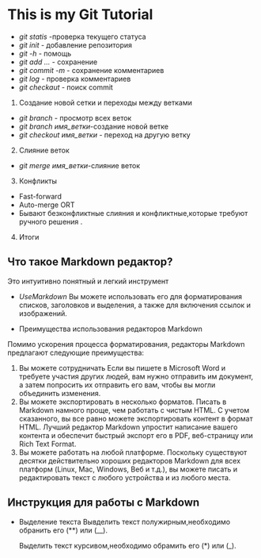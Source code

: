 # This is my Git Tutorial
* *git statis* -проверка текущего статуса
* *git init* - добавление репозитория
* *git -h* - помощь 
* *git add ...* - сохранение 
* *git commit -m* - сохранение комментариев 
* *git log* - проверка комментариев
* *git checkaut* - поиск commit


1. Создание новой сетки и переходы между ветками
* *git branch* - просмотр всех веток
* *git branch имя_ветки*-создание новой ветке 
* *git checkout имя_ветки* - переход на другую ветку

2. Слияние веток

* *git merge имя_ветки*-слияние веток 

3. Конфликты
* Fast-forward
* Auto-merge ORT
* Бывают безконфликтные слияния и конфликтные,которые требуют ручного решения .

4. Итоги 


## Что такое Markdown редактор?
Это интуитивно понятный и легкий инструмент


* *UseMarkdown* 
 Вы можете использовать его для форматирования списков, заголовков и выделения, а также для включения ссылок и изображений.


 * Преимущества использования редакторов Markdown

Помимо ускорения процесса форматирования, редакторы Markdown предлагают следующие преимущества:

1. Вы можете сотрудничать
 Если вы пишете в Microsoft Word и требуете участия других людей, вам нужно отправить им документ, а затем попросить их отправить его вам, чтобы вы могли объединить изменения. 
2. Вы можете экспортировать в несколько форматов.
Писать в Markdown намного проще, чем работать с чистым HTML. С учетом сказанного, вы все равно можете экспортировать контент в формат HTML. Лучший редактор Markdown упростит написание вашего контента и обеспечит быстрый экспорт его в PDF, веб-страницу или Rich Text Format.
3. Вы можете работать на любой платформе.
 Поскольку существуют десятки действительно хороших редакторов Markdown для всех платформ (Linux, Mac, Windows, Веб и т.д.), вы можете писать и редактировать текст с любого устройства и из любого места. 
 
 ## Инструкция для работы с Markdown

 * Выделение текста
   Вывделить текст полужирным,необходимо обранить его (**) или (__).

   Выделить текст курсивом,необходимо обрамить его (*) или (_).

   